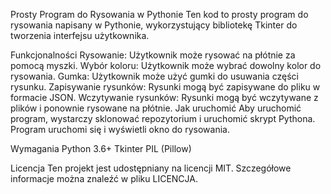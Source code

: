 Prosty Program do Rysowania w Pythonie
Ten kod to prosty program do rysowania napisany w Pythonie, wykorzystujący bibliotekę Tkinter do tworzenia interfejsu użytkownika.

Funkcjonalności
Rysowanie: Użytkownik może rysować na płótnie za pomocą myszki.
Wybór koloru: Użytkownik może wybrać dowolny kolor do rysowania.
Gumka: Użytkownik może użyć gumki do usuwania części rysunku.
Zapisywanie rysunków: Rysunki mogą być zapisywane do pliku w formacie JSON.
Wczytywanie rysunków: Rysunki mogą być wczytywane z plików i ponownie rysowane na płótnie.
Jak uruchomić
Aby uruchomić program, wystarczy sklonować repozytorium i uruchomić skrypt Pythona. Program uruchomi się i wyświetli okno do rysowania.

Wymagania
Python 3.6+
Tkinter
PIL (Pillow)

Licencja
Ten projekt jest udostępniany na licencji MIT. Szczegółowe informacje można znaleźć w pliku LICENCJA.

